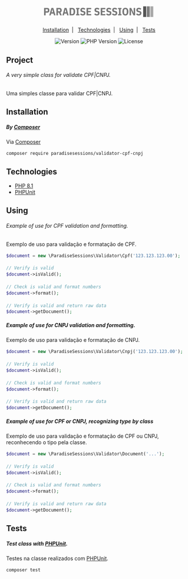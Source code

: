 <h1 align="center">
    <img alt="Paradise Sessions" title="Paradise Sessions" src=".github/logo.png" width="300" />
</h1>

<p align="center">
    <a href="#installation">Installation</a>&nbsp;&nbsp;|&nbsp;&nbsp;
    <a href="#technologies">Technologies</a>&nbsp;&nbsp;|&nbsp;&nbsp;
    <a href="#using">Using</a>&nbsp;&nbsp;|&nbsp;&nbsp;
    <a href="#tests">Tests</a>
</p>

<p align="center">
   <img src="https://img.shields.io/badge/php-%5E8.1-green?style=for-the-badge" alt="Version" />
   <img src="https://img.shields.io/badge/version-1.0-red?style=for-the-badge" alt="PHP Version" />
   <img src="https://img.shields.io/badge/license-MIT-blue?style=for-the-badge" alt="License" />
</p>

## Project

###### A very simple class for validate CPF|CNPJ.

Uma simples classe para validar CPF|CNPJ.

## Installation

##### By [Composer](https://getcomposer.org/)

Via [Composer](https://getcomposer.org/)

```shell
composer require paradisesessions/validator-cpf-cnpj
```

## Technologies

-   [PHP 8.1](https://www.php.net/downloads.php#v8.1.18)
-   [PHPUnit](https://phpunit.de/)

## Using

###### Example of use for CPF validation and formatting.

Exemplo de uso para validação e formatação de CPF.

```php
$document = new \ParadiseSessions\Validator\Cpf('123.123.123.00');

// Verify is valid
$document->isValid();

// Check is valid and format numbers
$document->format();

// Verify is valid and return raw data
$document->getDocument();
```

##### Example of use for CNPJ validation and formatting.

Exemplo de uso para validação e formatação de CNPJ.

```php
$document = new \ParadiseSessions\Validator\Cnpj('123.123.123.00');

// Verify is valid
$document->isValid();

// Check is valid and format numbers
$document->format();

// Verify is valid and return raw data
$document->getDocument();
```

##### Example of use for CPF or CNPJ, recognizing type by class

Exemplo de uso para validação e formatação de CPF ou CNPJ, reconhecendo o tipo pela classe.

```php
$document = new \ParadiseSessions\Validator\Document('...');

// Verify is valid
$document->isValid();

// Check is valid and format numbers
$document->format();

// Verify is valid and return raw data
$document->getDocument();
```

## Tests

##### Test class with [PHPUnit](https://phpunit.de/).

Testes na classe realizados com [PHPUnit](https://phpunit.de/).

```shell
composer test
```
